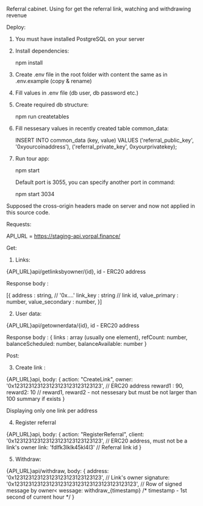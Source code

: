 
Referral cabinet. Using for get the referral link, watching and withdrawing revenue


Deploy:

1. You must have installed PostgreSQL on your server

2. Install dependencies:

   npm install

3. Create .env file in the root folder with content the same as in .env.example (copy & rename)

4. Fill values in .env file (db user, db password etc.)

3. Create required db structure:

   npm run createtables
   
4. Fill nessesary values in recently created table common_data:

   INSERT INTO common_data (key, value) VALUES 
   ('referral_public_key', '0xyourcoinaddress'),
   ('referral_private_key', 0xyourprivatekey);

5. Run tour app:

   npm start

   Default port is 3055, you can specify another port in command: 
   
   npm start 3034

Supposed the cross-origin headers made on server and now not applied in this source code.

Requests: 

API_URL = https://staging-api.vorpal.finance/

Get:

1. Links: 

 {API_URL}api/getlinksbyowner/{id}, id - ERC20 address

 Response body :

 [{
   address : string, // '0x....'
   link_key : string // link id,
   value_primary : number,
   value_secondary : number,
 }]

2. User data:

 {API_URL}api/getownerdata/{id}, id - ERC20 address

 Response body :
 {
      links : array (usually one element),
      refCount: number,
      balanceScheduled: number,
      balanceAvailable: number
 }

Post:

3. Create link :

 {API_URL}api, body: 
 {
   action: "CreateLink",
   owner:  '0x123123123123123123123123123123', // ERC20 address
   reward1 : 90,
   reward2: 10  //  reward1,  reward2  - not nessesary but must be not larger than 100 summary if exists
 }

 Displaying only one link per address

4. Register referral

 {API_URL}api, body: 
 {
   action: "RegisterReferral",
   client:  '0x123123123123123123123123123123', // ERC20 address, must not be a link's owner
   link: 'fdlfk3lklk45kl4l3' // Referral link id
 }

5. Withdraw:
 
 {API_URL}api/withdraw, body: 
 {
   address: '0x123123123123123123123123123123', // Link's owner
   signature:  '0x123123123123123123123123123123123123123123', // Row of signed message by owner< wessage: withdraw_{timestamp}
   /* timestamp - 1st second of current hour */
 }
